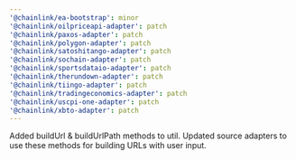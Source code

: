 ```yaml
---
'@chainlink/ea-bootstrap': minor
'@chainlink/oilpriceapi-adapter': patch
'@chainlink/paxos-adapter': patch
'@chainlink/polygon-adapter': patch
'@chainlink/satoshitango-adapter': patch
'@chainlink/sochain-adapter': patch
'@chainlink/sportsdataio-adapter': patch
'@chainlink/therundown-adapter': patch
'@chainlink/tiingo-adapter': patch
'@chainlink/tradingeconomics-adapter': patch
'@chainlink/uscpi-one-adapter': patch
'@chainlink/xbto-adapter': patch
---
```


Added buildUrl & buildUrlPath methods to util. Updated source adapters to use these methods for building URLs with user input.
